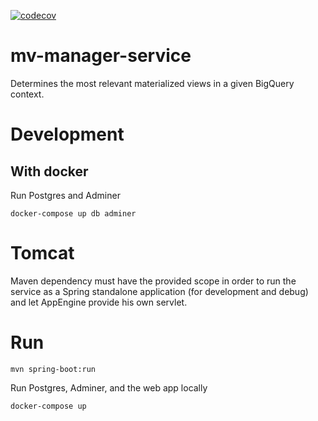 [![codecov](https://codecov.io/gh/achilio/mv-manager-service/branch/master/graph/badge.svg?token=SAABWG9HJO)](https://codecov.io/gh/achilio/mv-manager-service)

# mv-manager-service

Determines the most relevant materialized views in a given BigQuery context.

# Development

## With docker

Run Postgres and Adminer

```shell script
docker-compose up db adminer
```

# Tomcat

Maven dependency must have the provided scope in order to run the service as a Spring standalone
application (for development and debug) and let AppEngine provide his own servlet.

# Run

```shell script
mvn spring-boot:run
```

Run Postgres, Adminer, and the web app locally

```shell script
docker-compose up
```